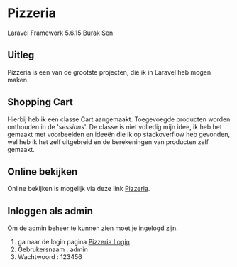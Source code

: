 # Pizzeria 
Laravel Framework 5.6.15
Burak Sen

## Uitleg
Pizzeria is een van de grootste projecten, die ik in Laravel heb mogen maken.

## Shopping Cart
Hierbij heb ik een classe Cart aangemaakt. Toegevoegde producten worden onthouden in de '*sessions*'. De classe is niet volledig mijn idee, ik heb het gemaakt met voorbeelden en ideeën die ik op stackoverflow heb gevonden, wel heb ik het zelf uitgebreid en de berekeningen van producten zelf gemaakt.


## Online bekijken
Online bekijken is mogelijk via deze link [Pizzeria](http://pizzeria.bsenn.nl/).

## Inloggen als admin
Om de admin beheer te kunnen zien moet je ingelogd zijn. 

1) ga naar de login pagina [Pizzeria Login](http://pizzeria.bsenn.nl/login)
2) Gebrukersnaam : admin
3) Wachtwoord : 123456
